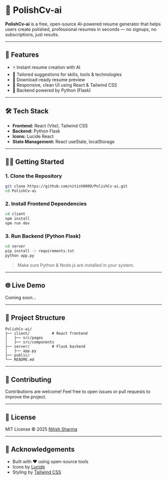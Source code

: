 # 📝 PolishCv-ai

**PolishCv-ai** is a free, open-source AI-powered resume generator that helps users create polished, professional resumes in seconds — no signups, no subscriptions, just results.

---

## 🚀 Features

- ⚡ Instant resume creation with AI
- 🎯 Tailored suggestions for skills, tools & technologies
- 💾 Download-ready resume preview
- 📱 Responsive, clean UI using React & Tailwind CSS
- 🧠 Backend powered by Python (Flask)

---

## 🛠️ Tech Stack

- **Frontend:** React (Vite), Tailwind CSS
- **Backend:** Python Flask
- **Icons:** Lucide React
- **State Management:** React useState, localStorage

---

## 🧑‍💻 Getting Started

### 1. Clone the Repository

```bash
git clone https://github.com/nitish0009/PolishCv-ai.git
cd PolishCv-ai
```

### 2. Install Frontend Dependencies

```bash
cd client
npm install
npm run dev
```

### 3. Run Backend (Python Flask)

```bash
cd server
pip install -r requirements.txt
python app.py
```

> Make sure Python & Node.js are installed in your system.

---

## 🌐 Live Demo

Coming soon...

---

## 📂 Project Structure

```
PolishCv-ai/
├── client/          # React frontend
│   ├── src/pages
│   ├── src/components
├── server/          # Flask backend
│   ├── app.py
├── public/
└── README.md
```

---

## 📢 Contributing

Contributions are welcome! Feel free to open issues or pull requests to improve the project.

---

## 📄 License

MIT License © 2025 [Nitish Sharma](https://github.com/nitish0009)

---

## 🌟 Acknowledgements

- Built with ❤️ using open-source tools
- Icons by [Lucide](https://lucide.dev/)
- Styling by [Tailwind CSS](https://tailwindcss.com/)
